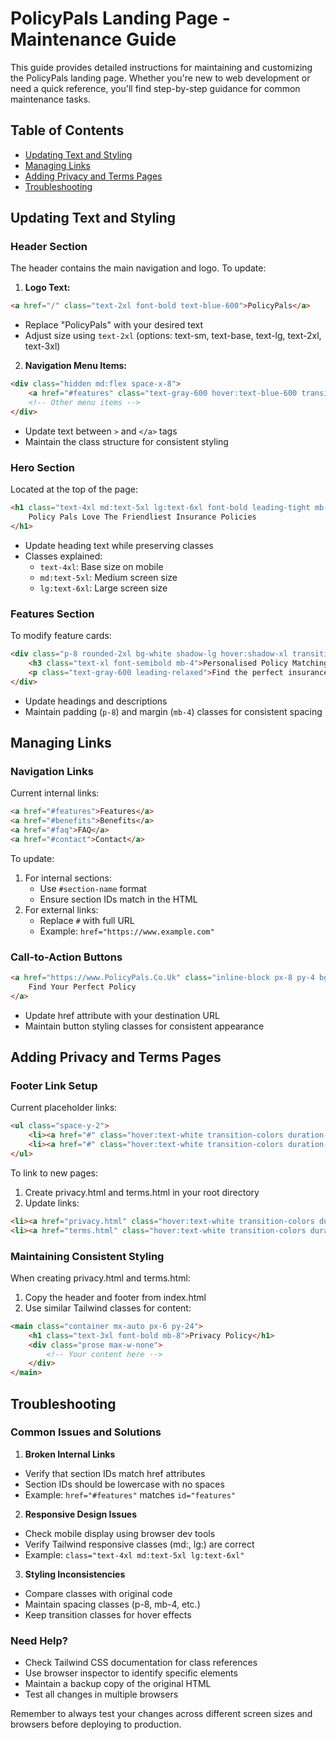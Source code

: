 # PolicyPals Landing Page - Maintenance Guide

This guide provides detailed instructions for maintaining and customizing the PolicyPals landing page. Whether you're new to web development or need a quick reference, you'll find step-by-step guidance for common maintenance tasks.

## Table of Contents
- [Updating Text and Styling](#updating-text-and-styling)
- [Managing Links](#managing-links)
- [Adding Privacy and Terms Pages](#adding-privacy-and-terms-pages)
- [Troubleshooting](#troubleshooting)

## Updating Text and Styling

### Header Section
The header contains the main navigation and logo. To update:

1. **Logo Text:**
```html
<a href="/" class="text-2xl font-bold text-blue-600">PolicyPals</a>
```
- Replace "PolicyPals" with your desired text
- Adjust size using `text-2xl` (options: text-sm, text-base, text-lg, text-2xl, text-3xl)

2. **Navigation Menu Items:**
```html
<div class="hidden md:flex space-x-8">
    <a href="#features" class="text-gray-600 hover:text-blue-600 transition-colors duration-300">Features</a>
    <!-- Other menu items -->
</div>
```
- Update text between `>` and `</a>` tags
- Maintain the class structure for consistent styling

### Hero Section
Located at the top of the page:
```html
<h1 class="text-4xl md:text-5xl lg:text-6xl font-bold leading-tight mb-6 text-gray-900">
    Policy Pals Love The Friendliest Insurance Policies
</h1>
```
- Update heading text while preserving classes
- Classes explained:
  - `text-4xl`: Base size on mobile
  - `md:text-5xl`: Medium screen size
  - `lg:text-6xl`: Large screen size

### Features Section
To modify feature cards:
```html
<div class="p-8 rounded-2xl bg-white shadow-lg hover:shadow-xl transition-shadow duration-300">
    <h3 class="text-xl font-semibold mb-4">Personalised Policy Matching</h3>
    <p class="text-gray-600 leading-relaxed">Find the perfect insurance policy...</p>
</div>
```
- Update headings and descriptions
- Maintain padding (`p-8`) and margin (`mb-4`) classes for consistent spacing

## Managing Links

### Navigation Links
Current internal links:
```html
<a href="#features">Features</a>
<a href="#benefits">Benefits</a>
<a href="#faq">FAQ</a>
<a href="#contact">Contact</a>
```
To update:
1. For internal sections:
   - Use `#section-name` format
   - Ensure section IDs match in the HTML
2. For external links:
   - Replace `#` with full URL
   - Example: `href="https://www.example.com"`

### Call-to-Action Buttons
```html
<a href="https://www.PolicyPals.Co.Uk" class="inline-block px-8 py-4 bg-blue-600 text-white rounded-full">
    Find Your Perfect Policy
</a>
```
- Update href attribute with your destination URL
- Maintain button styling classes for consistent appearance

## Adding Privacy and Terms Pages

### Footer Link Setup
Current placeholder links:
```html
<ul class="space-y-2">
    <li><a href="#" class="hover:text-white transition-colors duration-300">Privacy Policy</a></li>
    <li><a href="#" class="hover:text-white transition-colors duration-300">Terms of Service</a></li>
</ul>
```

To link to new pages:
1. Create privacy.html and terms.html in your root directory
2. Update links:
```html
<li><a href="privacy.html" class="hover:text-white transition-colors duration-300">Privacy Policy</a></li>
<li><a href="terms.html" class="hover:text-white transition-colors duration-300">Terms of Service</a></li>
```

### Maintaining Consistent Styling
When creating privacy.html and terms.html:
1. Copy the header and footer from index.html
2. Use similar Tailwind classes for content:
```html
<main class="container mx-auto px-6 py-24">
    <h1 class="text-3xl font-bold mb-8">Privacy Policy</h1>
    <div class="prose max-w-none">
        <!-- Your content here -->
    </div>
</main>
```

## Troubleshooting

### Common Issues and Solutions

1. **Broken Internal Links**
- Verify that section IDs match href attributes
- Section IDs should be lowercase with no spaces
- Example: `href="#features"` matches `id="features"`

2. **Responsive Design Issues**
- Check mobile display using browser dev tools
- Verify Tailwind responsive classes (md:, lg:) are correct
- Example: `class="text-4xl md:text-5xl lg:text-6xl"`

3. **Styling Inconsistencies**
- Compare classes with original code
- Maintain spacing classes (p-8, mb-4, etc.)
- Keep transition classes for hover effects

### Need Help?
- Check Tailwind CSS documentation for class references
- Use browser inspector to identify specific elements
- Maintain a backup copy of the original HTML
- Test all changes in multiple browsers

Remember to always test your changes across different screen sizes and browsers before deploying to production.